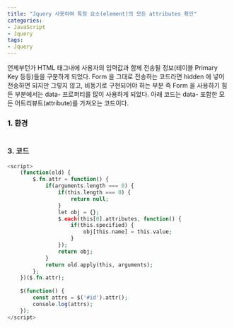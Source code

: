 ```yaml
---
title: "Jquery 사용하여 특정 요소(element)의 모든 attributes 확인"
categories:
- JavaScript
- Jquery
tags:
- Jquery
---
```


언제부턴가 HTML 태그내에 사용자의 입력값과 함께 전송될 정보(테이블 Primary Key 등등)들을 구분하게 되었다. Form 을 그대로 전송하는 코드라면 hidden 에 넣어 전송하면 되지만 그렇지 않고, 비동기로 구현되어야 하는 부분 즉 Form 을 사용하기 힘든 부분에서는 data- 프로퍼티를 많이 사용하게 되었다. 아래 코드는 data- 포함한 모든 어트리뷰트(attribute)를 가져오는 코드이다.

### 1. 환경

```bash
```

### 3. 코드

```php
<script>
    (function(old) {
        $.fn.attr = function() {
            if(arguments.length === 0) {
                if(this.length === 0) {
                    return null;
                }
                let obj = {};
                $.each(this[0].attributes, function() {
                    if(this.specified) {
                        obj[this.name] = this.value;
                    }
                });
                return obj;
            }
            return old.apply(this, arguments);
        };
    })($.fn.attr);
    
    $(function() {
        const attrs = $('#id').attr();
        console.log(attrs);    
    });
</script>
```
